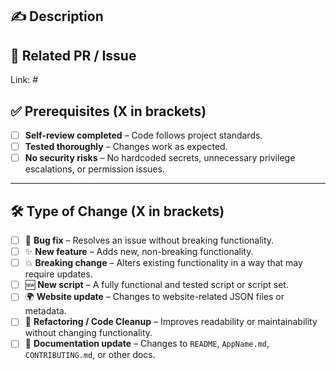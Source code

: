 <!--🛑 New scripts must be submitted to [ProxmoxVED](https://github.com/scaled-tech-consulting/ProxmoxVED) for testing.  
PRs without prior testing will be closed. -->
## ✍️ Description  



## 🔗 Related PR / Issue  
Link: #


## ✅ Prerequisites  (**X** in brackets) 

- [ ] **Self-review completed** – Code follows project standards.  
- [ ] **Tested thoroughly** – Changes work as expected.  
- [ ] **No security risks** – No hardcoded secrets, unnecessary privilege escalations, or permission issues.  

---

## 🛠️ Type of Change (**X** in brackets)  

- [ ] 🐞 **Bug fix** – Resolves an issue without breaking functionality.  
- [ ] ✨ **New feature** – Adds new, non-breaking functionality.  
- [ ] 💥 **Breaking change** – Alters existing functionality in a way that may require updates.  
- [ ] 🆕 **New script** – A fully functional and tested script or script set.  
- [ ] 🌍 **Website update** – Changes to website-related JSON files or metadata.  
- [ ] 🔧 **Refactoring / Code Cleanup** – Improves readability or maintainability without changing functionality.  
- [ ] 📝 **Documentation update** – Changes to `README`, `AppName.md`, `CONTRIBUTING.md`, or other docs.  
